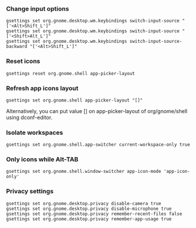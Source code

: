 ### Change input options
```
gsettings set org.gnome.desktop.wm.keybindings switch-input-source "['<Alt>Shift_L']"
gsettings set org.gnome.desktop.wm.keybindings switch-input-source "['<Shift>Alt_L']"
gsettings set org.gnome.desktop.wm.keybindings switch-input-source-backward "['<Alt>Shift_L']"
```

### Reset icons
```
gsettings reset org.gnome.shell app-picker-layout
```

### Refresh app icons layout
```
gsettings set org.gnome.shell app-picker-layout "[]" 
```
Alternatively, you can put value [] on app-picker-layout of org/gnome/shell using dconf-editor.

### Isolate workspaces 
```
gsettings set org.gnome.shell.app-switcher current-workspace-only true
```

### Only icons while Alt-TAB 
```
gsettings set org.gnome.shell.window-switcher app-icon-mode 'app-icon-only'
```

### Privacy settings
```
gsettings set org.gnome.desktop.privacy disable-camera true 
gsettings set org.gnome.desktop.privacy disable-microphone true 
gsettings set org.gnome.desktop.privacy remember-recent-files false 
gsettings set org.gnome.desktop.privacy remember-app-usage true
```